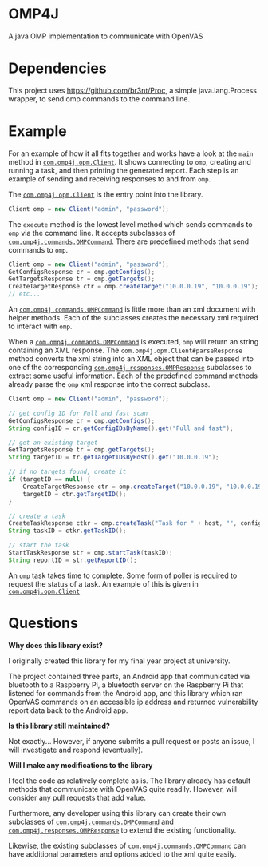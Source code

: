 OMP4J
=====

A java OMP implementation to communicate with OpenVAS

Dependencies
============

This project uses https://github.com/br3nt/Proc, a simple java.lang.Process wrapper, to send omp commands to the command line.

Example
=======

For an example of how it all fits together and works have a look at the `main` method in [`com.omp4j.opm.Client`](https://github.com/br3nt/OMP4J/blob/master/src/com/omp4j/omp/Client.java).  It shows connecting to `omp`, creating and running a task, and then printing the generated report.  Each step is an example of sending and receiving responses to and from `omp`. 

The [`com.omp4j.opm.Client`](https://github.com/br3nt/OMP4J/blob/master/src/com/omp4j/omp/Client.java) is the entry point into the library.

```java
Client omp = new Client("admin", "password");
```

The `execute` method is the lowest level method which sends commands to `omp` via the command line.  It accepts subclasses of [`com.omp4j.commands.OMPCommand`](https://github.com/br3nt/OMP4J/blob/master/src/com/omp4j/commands/OMPCommand.java).  There are predefined methods that send commands to `omp`.

```java
Client omp = new Client("admin", "password");
GetConfigsResponse cr = omp.getConfigs();
GetTargetsResponse tr = omp.getTargets();
CreateTargetResponse ctr = omp.createTarget("10.0.0.19", "10.0.0.19");
// etc...
```

An [`com.omp4j.commands.OMPCommand`](https://github.com/br3nt/OMP4J/blob/master/src/com/omp4j/commands/OMPCommand.java) is little more than an xml document with helper methods.  Each of the subclasses creates the necessary xml required to interact with `omp`.

When a [`com.omp4j.commands.OMPCommand`](https://github.com/br3nt/OMP4J/blob/master/src/com/omp4j/commands/OMPCommand.java) is executed, `omp` will return an string containing an XML response.  The `com.omp4j.opm.Client#parseResponse` method converts the xml string into an XML object that can be passed into one of the corresponding [`com.omp4j.responses.OMPResponse`](https://github.com/br3nt/OMP4J/blob/master/src/com/omp4j/responses/OMPResponse.java) subclasses to extract some useful information.  Each of the predefined command methods already parse the `omp` xml response into the correct subclass.

```java
Client omp = new Client("admin", "password");

// get config ID for Full and fast scan
GetConfigsResponse cr = omp.getConfigs();
String configID = cr.getConfigIDsByName().get("Full and fast");

// get an existing target
GetTargetsResponse tr = omp.getTargets();
String targetID = tr.getTargetIDsByHost().get("10.0.0.19");

// if no targets found, create it
if (targetID == null) {
    CreateTargetResponse ctr = omp.createTarget("10.0.0.19", "10.0.0.19");
    targetID = ctr.getTargetID();
}

// create a task
CreateTaskResponse ctkr = omp.createTask("Task for " + host, "", configID, targetID);
String taskID = ctkr.getTaskID();

// start the task
StartTaskResponse str = omp.startTask(taskID);
String reportID = str.getReportID();
```

An `omp` task takes time to complete.  Some form of poller is required to request the status of a task.  An example of this is given in [`com.omp4j.opm.Client`](https://github.com/br3nt/OMP4J/blob/master/src/com/omp4j/omp/Client.java)

Questions
=========

**Why does this library exist?**

I originally created this library for my final year project at university.

The project contained three parts, an Android app that communicated via bluetooth to a Raspberry Pi, a bluetooth server on the Raspberry Pi that listened for commands from the Android app, and this library which ran OpenVAS commands on an accessible ip address and returned vulnerability report data back to the Android app.

**Is this library still maintained?**

Not exactly... However, if anyone submits a pull request or posts an issue, I will investigate and respond (eventually).

**Will I make any modifications to the library**

I feel the code as relatively complete as is.  The library already has default methods that communicate with OpenVAS quite readily.  However, will consider any pull requests that add value.

Furthermore, any developer using this library can create their own subclasses of [`com.omp4j.commands.OMPCommand`](https://github.com/br3nt/OMP4J/blob/master/src/com/omp4j/commands/OMPCommand.java) and 
[`com.omp4j.responses.OMPResponse`](https://github.com/br3nt/OMP4J/blob/master/src/com/omp4j/responses/OMPResponse.java) to extend the existing functionality.

Likewise, the existing subclasses of [`com.omp4j.commands.OMPCommand`](https://github.com/br3nt/OMP4J/blob/master/src/com/omp4j/commands/OMPCommand.java) can have additional parameters and options added to the xml quite easily.
